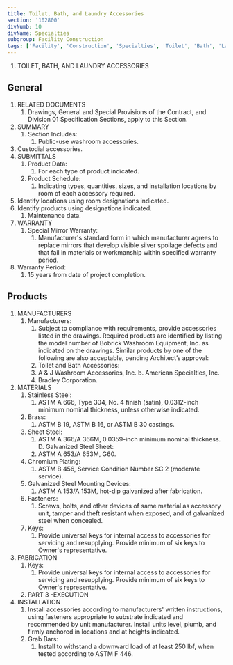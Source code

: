 ```yaml
---
title: Toilet, Bath, and Laundry Accessories
section: '102800'
divNumb: 10
divName: Specialties
subgroup: Facility Construction
tags: ['Facility', 'Construction', 'Specialties', 'Toilet', 'Bath', 'Laundry', 'Accessories']
---
```



1. TOILET, BATH, AND LAUNDRY ACCESSORIES

## General

1. RELATED DOCUMENTS
   1. Drawings, General and Special Provisions of the Contract, and Division 01 Specification Sections, apply to this Section.
2. SUMMARY
   1. Section Includes:
      1. Public-use washroom accessories.
2. Custodial accessories.
3. SUBMITTALS
   1. Product Data:
      1. For each type of product indicated.
   1. Product Schedule:
      1. Indicating types, quantities, sizes, and installation locations by room of each accessory required.
1. Identify locations using room designations indicated.
2. Identify products using designations indicated. 
   1. Maintenance data.
4. WARRANTY
   1. Special Mirror Warranty:
      1. Manufacturer's standard form in which manufacturer agrees to replace mirrors that develop visible silver spoilage defects and that fail in materials or workmanship within specified warranty period.
1. Warranty Period:
      1. 15 years from date of project completion. 
   
## Products

1. MANUFACTURERS
   1. Manufacturers:
      1. Subject to compliance with requirements, provide accessories listed in the drawings. Required products are identified by listing the model number of Bobrick Washroom Equipment, Inc. as indicated on the drawings. Similar products by one of the following are also acceptable, pending Architect’s approval:
      1. Toilet and Bath Accessories:
      1. A & J Washroom Accessories, Inc. b. American Specialties, Inc.
      1. Bradley Corporation.
2. MATERIALS
   1. Stainless Steel:
      1. ASTM A 666, Type 304, No. 4 finish (satin), 0.0312-inch minimum nominal thickness, unless otherwise indicated.
   1. Brass:
      1. ASTM B 19, ASTM B 16, or ASTM B 30 castings.
   1. Sheet Steel:
      1. ASTM A 366/A 366M, 0.0359-inch minimum nominal thickness. D. Galvanized Steel Sheet:
      1. ASTM A 653/A 653M, G60.
   1. Chromium Plating:
      1. ASTM B 456, Service Condition Number SC 2 (moderate service).
   1. Galvanized Steel Mounting Devices:
      1. ASTM A 153/A 153M, hot-dip galvanized after fabrication.
   1. Fasteners:
      1. Screws, bolts, and other devices of same material as accessory unit, tamper and theft resistant when exposed, and of galvanized steel when concealed.
   1. Keys:
      1. Provide universal keys for internal access to accessories for servicing and resupplying.
Provide minimum of six keys to Owner's representative.
3. FABRICATION
   1. Keys:
      1. Provide universal keys for internal access to accessories for servicing and resupplying.
Provide minimum of six keys to Owner's representative. 
   1. PART 3 -EXECUTION
1. INSTALLATION
   1. Install accessories according to manufacturers' written instructions, using fasteners appropriate to substrate indicated and recommended by unit manufacturer. Install units level, plumb, and firmly anchored in locations and at heights indicated.
   1. Grab Bars:
      1. Install to withstand a downward load of at least 250 lbf, when tested according to
ASTM F 446.


